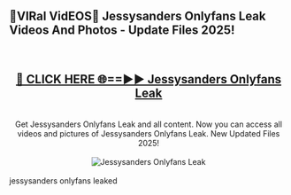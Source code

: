 <h2>🔴VIRal VidEOS🔴 Jessysanders Onlyfans Leak Videos And Photos - Update Files 2025!</h2>
<br>
<div align="center">
<h2><a href="https://virallinks.top/odZfE0" rel="nofollow">🔴 CLICK HERE 🌐==►► Jessysanders Onlyfans Leak</a></h2>
<br>
Get Jessysanders Onlyfans Leak and all content. Now you can access all videos and pictures of Jessysanders Onlyfans Leak. New Updated Files 2025!
<br>
<br>
<a href="https://virallinks.top/odZfE0" rel="nofollow" data-target="animated-image.originalLink"><img src="https://i.imgur.com/dJHk4Zq.gif)" alt="Jessysanders Onlyfans Leak" style="max-width: 100%; display: inline-block;" data-target="animated-image.originalImage"></a>
</div>
<br>
jessysanders onlyfans leaked